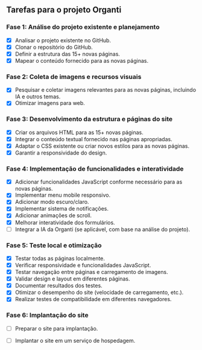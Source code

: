 ## Tarefas para o projeto Organti

### Fase 1: Análise do projeto existente e planejamento
- [x] Analisar o projeto existente no GitHub.
- [x] Clonar o repositório do GitHub.
- [x] Definir a estrutura das 15+ novas páginas.
- [x] Mapear o conteúdo fornecido para as novas páginas.

### Fase 2: Coleta de imagens e recursos visuais
- [x] Pesquisar e coletar imagens relevantes para as novas páginas, incluindo IA e outros temas.
- [x] Otimizar imagens para web.

### Fase 3: Desenvolvimento da estrutura e páginas do site
- [x] Criar os arquivos HTML para as 15+ novas páginas.
- [x] Integrar o conteúdo textual fornecido nas páginas apropriadas.
- [x] Adaptar o CSS existente ou criar novos estilos para as novas páginas.
- [x] Garantir a responsividade do design.

### Fase 4: Implementação de funcionalidades e interatividade
- [x] Adicionar funcionalidades JavaScript conforme necessário para as novas páginas.
- [x] Implementar menu mobile responsivo.
- [x] Adicionar modo escuro/claro.
- [x] Implementar sistema de notificações.
- [x] Adicionar animações de scroll.
- [x] Melhorar interatividade dos formulários.
- [ ] Integrar a IA da Organti (se aplicável, com base na análise do projeto).

### Fase 5: Teste local e otimização
- [x] Testar todas as páginas localmente.
- [x] Verificar responsividade e funcionalidades JavaScript.
- [x] Testar navegação entre páginas e carregamento de imagens.
- [x] Validar design e layout em diferentes páginas.
- [x] Documentar resultados dos testes.
- [x] Otimizar o desempenho do site (velocidade de carregamento, etc.).
- [x] Realizar testes de compatibilidade em diferentes navegadores.

### Fase 6: Implantação do site
- [ ] Preparar o site para implantação.
- [ ] Implantar o site em um serviço de hospedagem.


